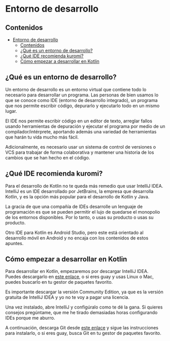 # Entorno de desarrollo

## Contenidos

- [Entorno de desarrollo](#entorno-de-desarrollo)
  - [Contenidos](#contenidos)
  - [¿Qué es un entorno de desarrollo?](#qué-es-un-entorno-de-desarrollo)
  - [¿Qué IDE recomienda kuromi?](#qué-ide-recomienda-kuromi)
  - [Cómo empezar a desarrollar en Kotlin](#cómo-empezar-a-desarrollar-en-kotlin)

## ¿Qué es un entorno de desarrollo?

Un entorno de desarrollo es un entorno virtual que contiene todo lo necesario para desarrollar un programa. Las personas de bien usamos lo que se conoce como IDE (entorno de desarrollo integrado), un programa que nos permite escribir código, depurarlo y ejecutarlo todo en un mismo lugar.

El IDE nos permite escribir código en un editor de texto, arreglar fallos usando herramientas de depuración y ejecutar el programa por medio de un compilador/intérprete, aportando además una variedad de herramientas que harán tu vida mucho más fácil.

Adicionalmente, es necesario usar un sistema de control de versiones o VCS para trabajar de forma colaborativa y mantener una historia de los cambios que se han hecho en el código.

## ¿Qué IDE recomienda kuromi?

Para el desarrollo de Kotlin no te queda más remedio que usar IntelliJ IDEA. IntelliJ es un IDE desarrollado por JetBrains, la empresa que desarrolla Kotlin, y es la opción más popular para el desarrollo de Kotlin y Java.

La gracia de que una compañía de IDEs desarrolle un lenguaje de programación es que se pueden permitir el lujo de quedarse el monopolio de los entornos disponibles. Por lo tanto, o usas su producto o usas su producto.

Otro IDE para Kotlin es Android Studio, pero este está orientado al desarrollo móvil en Android y no encaja con los contenidos de estos apuntes.

## Cómo empezar a desarrollar en Kotlin

Para desarrollar en Kotlin, empezaremos por descargar IntelliJ IDEA. Puedes descargarlo en [este enlace](https://www.jetbrains.com/es-es/idea/download/?section=mac), o si eres guay y usas Linux o Mac, puedes buscarlo en tu gestor de paquetes favorito.

Es importante descargar la versión Community Edition, ya que es la versión gratuita de IntelliJ IDEA y yo no te voy a pagar una licencia.

Una vez instalado, abre IntelliJ y configúralo como te dé la gana. Si quieres consejos pregúntame, que me he tirado demasiadas horas configurando IDEs porque me aburro.

A continuación, descarga Git desde [este enlace](https://git-scm.com/downloads) y sigue las instrucciones para instalarlo, o si eres guay, busca Git en tu gestor de paquetes favorito.
